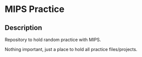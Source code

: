 MIPS Practice
===================

Description
------------
Repository to hold random practice with MIPS.

Nothing important, just a place to hold all practice files/projects.
